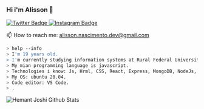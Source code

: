 ### Hi i'm Alisson 👋

<a target="_blank" href="https://twitter.com/AlissonGRN">
<img src="https://img.shields.io/badge/AlissonGRN-1ca0f1?style=for-the-badge&logo=twitter&logoColor=white&link=https://twitter.com/AlissonGRN" alt="Twitter Badge">
</a>
<a target="_blank" href="https://www.instagram.com/alissongrn_/">
<img src="https://img.shields.io/badge/-alissongrn_-E1306C?style=for-the-badge&logo=Instagram&logoColor=white&link=https://www.instagram.com/alissongrn_/" alt="Instagram Badge">
</a>

📫 How to reach me: alisson.nascimento.dev@gmail.com
````bash
> help --info
> I'm 19 years old.
> I'm currently studying information systems at Rural Federal University of Pernambuco.
> My mian programming language is javascript.
> Technologies i know: Js, Hrml, CSS, React, Express, MongoDB, NodeJs, Python, Java.
> My OS: ubuntu 20.04.
> Code editor: VS Code.
> .
````
![Hemant Joshi Github Stats](https://github-readme-stats.vercel.app/api?username=AlissonGrn&show_icons=true&title_color=fff&icon_color=79ff97&text_color=9f9f9f&bg_color=151515)
